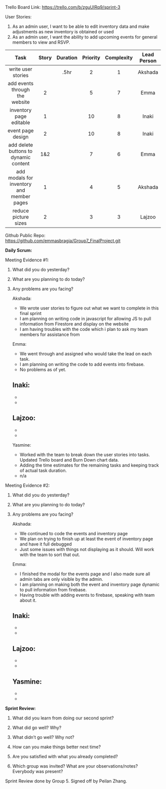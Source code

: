 Trello Board Link: https://trello.com/b/zguUIRq9/sprint-3 

User Stories: 
1. As an admin user, I  want to be able to edit inventory data and make adjustments as new inventory is obtained or used
2. As an admin user, I want the ability to add upcoming events for general members to view and RSVP.


| Task                              | Story | Duration | Priority | Complexity | Lead Person |
|:---------------------------------:|:-----:|:--------:|:--------:|:----------:|:-----------:|
| write user stories                |       | .5hr     | 2        | 1          | Akshada     |
| add events through the website    | 2     |          | 5        | 7          | Emma        |
| inventory page editable           | 1     |          | 10       | 8          | Inaki       |
| event page design                 | 2     |          | 10       | 8          | Inaki       |
| add delete buttons to dynamic content | 1&2 |        | 7        | 6          | Emma        |
| add modals for inventory and member pages | 1  |     | 4        | 5          | Akshada     |
| reduce picture sizes              | 2     |          | 3        | 3          | Lajzoo      |





Github Public Repo: https://github.com/emmasbragia/Group7_FinalProject.git 

**Daily Scrum:** 

Meeting Evidence #1:
1. What did you do yesterday?
2. What are you planning to do today?
3. Any problems are you facing?

    Akshada:
    - We wrote user stories to figure out what we want to complete in this final sprint
    - I am planning on writing code in javascript for allowing JS to pull information from Firestore and display on the website
    - I am having troubles with the code which i plan to ask my team members for assistance from

    
    Emma:
    - We went through and assigned who would take the lead on each task. 
    - I am planning on writing the code to add events into firebase.
    - No problems as of yet. 

    Inaki:
    - 
    -
    -

    Lajzoo:
    - 
    -
    -

    Yasmine:
    - Worked with the team to break down the user stories into tasks. Updated Trello board and Burn Down chart data.
    - Adding the time estimates for the remaining tasks and keeping track of actual task duration. 
    - n/a
    
Meeting Evidence #2:

1. What did you do yesterday?
2. What are you planning to do today?
3. Any problems are you facing?

    Akshada:
    - We continued to code the events and inventory page
    - We plan on trying to finish up at least the event of inventory page and have it full debugged
    - Just some issues with things not displaying as it should. Will work with the team to sort that out. 

    
    Emma:
    - I finished the modal for the events page and I also made sure all admin tabs are only visible by the admin. 
    - I am planning on making both the event and inventory page dynamic to pull information from firebase. 
    - Having trouble with adding events to firebase, speaking with team about it. 



    Inaki:
    - 
    -
    -

    Lajzoo:
    - 
    -
    -

    Yasmine:
    - 
    -
    -


**Sprint Review:**

1. What did you learn from doing our second sprint?


2. What did go well? Why?


3. What didn’t go well? Why not?


4. How can you make things better next time?


5. Are you satisfied with what you already completed?


6. Which group was invited? What are your observations/notes? Everybody was present?

Sprint Review done by Group 5. Signed off by Peilan Zhang.

